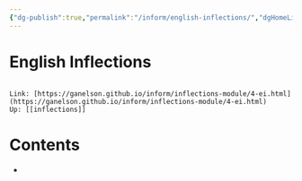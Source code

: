 ```yaml
---
{"dg-publish":true,"permalink":"/inform/english-inflections/","dgHomeLink":true,"dgPassFrontmatter":false}
---
```


# English Inflections
```ad-info

Link: [https://ganelson.github.io/inform/inflections-module/4-ei.html](https://ganelson.github.io/inform/inflections-module/4-ei.html)
Up: [[inflections]]
```

# Contents
- 
